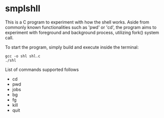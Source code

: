 # smplshll
This is a C program to experiment with how the shell works.
Aside from commonly known functionalities such as 'pwd' or 'cd', the program aims to experiment with
foreground and background process, utilizing fork() system call.

To start the program, simply build and execute inside the terminal:
```
gcc -o shl shl.c
./shl
```

List of commands supported follows
* cd
* pwd
* jobs
* bg
* fg
* kill
* quit
